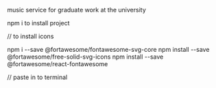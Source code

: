 music service for graduate work at the university

npm i to install project

// to install icons

npm i --save @fortawesome/fontawesome-svg-core
npm install --save @fortawesome/free-solid-svg-icons
npm install --save @fortawesome/react-fontawesome

// paste in to terminal

